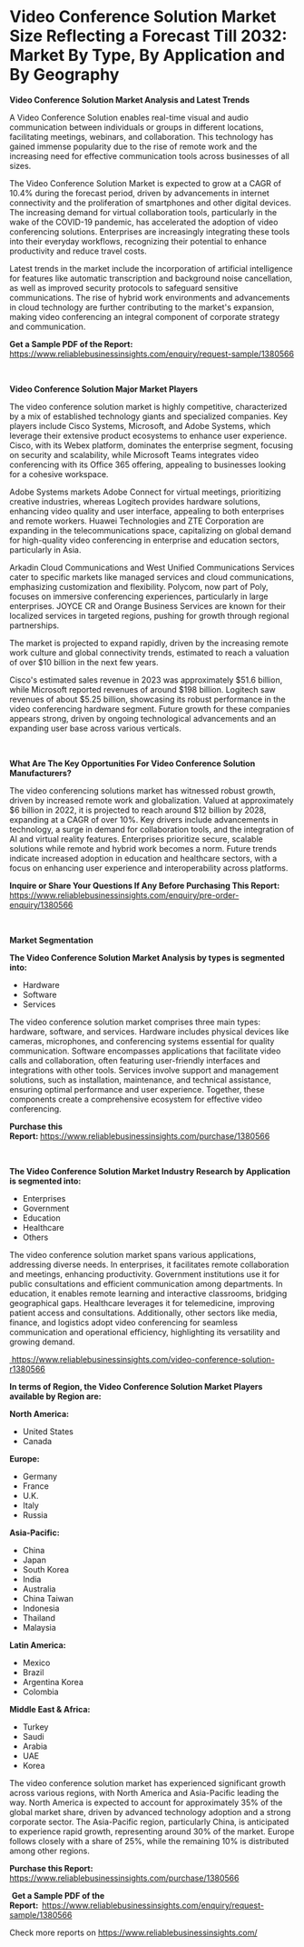 <p><h1>Video Conference Solution Market Size Reflecting a Forecast Till 2032: Market By Type, By Application and By Geography</h1></p><p><strong>Video Conference Solution Market Analysis and Latest Trends</strong></p>
<p><p>A Video Conference Solution enables real-time visual and audio communication between individuals or groups in different locations, facilitating meetings, webinars, and collaboration. This technology has gained immense popularity due to the rise of remote work and the increasing need for effective communication tools across businesses of all sizes.</p><p>The Video Conference Solution Market is expected to grow at a CAGR of 10.4% during the forecast period, driven by advancements in internet connectivity and the proliferation of smartphones and other digital devices. The increasing demand for virtual collaboration tools, particularly in the wake of the COVID-19 pandemic, has accelerated the adoption of video conferencing solutions. Enterprises are increasingly integrating these tools into their everyday workflows, recognizing their potential to enhance productivity and reduce travel costs.</p><p>Latest trends in the market include the incorporation of artificial intelligence for features like automatic transcription and background noise cancellation, as well as improved security protocols to safeguard sensitive communications. The rise of hybrid work environments and advancements in cloud technology are further contributing to the market's expansion, making video conferencing an integral component of corporate strategy and communication.</p></p>
<p><strong>Get a Sample PDF of the Report:&nbsp;</strong> <a href="https://www.reliablebusinessinsights.com/enquiry/request-sample/1380566?utm_campaign=3004&utm_medium=2&utm_source=Github&utm_content=ia&utm_term=09032025&utm_id=video-conference-solution">https://www.reliablebusinessinsights.com/enquiry/request-sample/1380566</a></p>
<p>&nbsp;</p>
<p><strong>Video Conference Solution Major Market Players</strong></p>
<p><p>The video conference solution market is highly competitive, characterized by a mix of established technology giants and specialized companies. Key players include Cisco Systems, Microsoft, and Adobe Systems, which leverage their extensive product ecosystems to enhance user experience. Cisco, with its Webex platform, dominates the enterprise segment, focusing on security and scalability, while Microsoft Teams integrates video conferencing with its Office 365 offering, appealing to businesses looking for a cohesive workspace.</p><p>Adobe Systems markets Adobe Connect for virtual meetings, prioritizing creative industries, whereas Logitech provides hardware solutions, enhancing video quality and user interface, appealing to both enterprises and remote workers. Huawei Technologies and ZTE Corporation are expanding in the telecommunications space, capitalizing on global demand for high-quality video conferencing in enterprise and education sectors, particularly in Asia.</p><p>Arkadin Cloud Communications and West Unified Communications Services cater to specific markets like managed services and cloud communications, emphasizing customization and flexibility. Polycom, now part of Poly, focuses on immersive conferencing experiences, particularly in large enterprises. JOYCE CR and Orange Business Services are known for their localized services in targeted regions, pushing for growth through regional partnerships.</p><p>The market is projected to expand rapidly, driven by the increasing remote work culture and global connectivity trends, estimated to reach a valuation of over $10 billion in the next few years. </p><p>Cisco's estimated sales revenue in 2023 was approximately $51.6 billion, while Microsoft reported revenues of around $198 billion. Logitech saw revenues of about $5.25 billion, showcasing its robust performance in the video conferencing hardware segment. Future growth for these companies appears strong, driven by ongoing technological advancements and an expanding user base across various verticals.</p></p>
<p>&nbsp;</p>
<p><strong>What Are The Key Opportunities For Video Conference Solution Manufacturers?</strong></p>
<p><p>The video conferencing solutions market has witnessed robust growth, driven by increased remote work and globalization. Valued at approximately $6 billion in 2022, it is projected to reach around $12 billion by 2028, expanding at a CAGR of over 10%. Key drivers include advancements in technology, a surge in demand for collaboration tools, and the integration of AI and virtual reality features. Enterprises prioritize secure, scalable solutions while remote and hybrid work becomes a norm. Future trends indicate increased adoption in education and healthcare sectors, with a focus on enhancing user experience and interoperability across platforms.</p></p>
<p><strong>Inquire or Share Your Questions If Any Before Purchasing This Report:</strong> <a href="https://www.reliablebusinessinsights.com/enquiry/pre-order-enquiry/1380566?utm_campaign=3004&utm_medium=2&utm_source=Github&utm_content=ia&utm_term=09032025&utm_id=video-conference-solution">https://www.reliablebusinessinsights.com/enquiry/pre-order-enquiry/1380566</a></p>
<p>&nbsp;</p>
<p><strong>Market Segmentation</strong></p>
<p><strong>The Video Conference Solution Market Analysis by types is segmented into:</strong></p>
<p><ul><li>Hardware</li><li>Software</li><li>Services</li></ul></p>
<p><p>The video conference solution market comprises three main types: hardware, software, and services. Hardware includes physical devices like cameras, microphones, and conferencing systems essential for quality communication. Software encompasses applications that facilitate video calls and collaboration, often featuring user-friendly interfaces and integrations with other tools. Services involve support and management solutions, such as installation, maintenance, and technical assistance, ensuring optimal performance and user experience. Together, these components create a comprehensive ecosystem for effective video conferencing.</p></p>
<p><strong>Purchase this Report:&nbsp;</strong><a href="https://www.reliablebusinessinsights.com/purchase/1380566?utm_campaign=3004&utm_medium=2&utm_source=Github&utm_content=ia&utm_term=09032025&utm_id=video-conference-solution">https://www.reliablebusinessinsights.com/purchase/1380566</a></p>
<p>&nbsp;</p>
<p><strong>The Video Conference Solution Market Industry Research by Application is segmented into:</strong></p>
<p><ul><li>Enterprises</li><li>Government</li><li>Education</li><li>Healthcare</li><li>Others</li></ul></p>
<p><p>The video conference solution market spans various applications, addressing diverse needs. In enterprises, it facilitates remote collaboration and meetings, enhancing productivity. Government institutions use it for public consultations and efficient communication among departments. In education, it enables remote learning and interactive classrooms, bridging geographical gaps. Healthcare leverages it for telemedicine, improving patient access and consultations. Additionally, other sectors like media, finance, and logistics adopt video conferencing for seamless communication and operational efficiency, highlighting its versatility and growing demand.</p></p>
<p><a href="https://www.reliablebusinessinsights.com/video-conference-solution-r1380566?utm_campaign=3004&utm_medium=2&utm_source=Github&utm_content=ia&utm_term=09032025&utm_id=video-conference-solution">&nbsp;https://www.reliablebusinessinsights.com/video-conference-solution-r1380566</a></p>
<p><strong>In terms of Region, the Video Conference Solution Market Players available by Region are:</strong></p>
<p>
    <p> <strong> North America: </strong>
        <ul>
            <li>United States</li>
            <li>Canada</li>
        </ul>
        </p> 
    <p> <strong> Europe: </strong>
        <ul>
            <li>Germany</li>
            <li>France</li>
            <li>U.K.</li>
            <li>Italy</li>
            <li>Russia</li>
        </ul>
        </p> 
    <p> <strong> Asia-Pacific: </strong>
        <ul>
            <li>China</li>
            <li>Japan</li>
            <li>South Korea</li>
            <li>India</li>
            <li>Australia</li>
            <li>China Taiwan</li>
            <li>Indonesia</li>
            <li>Thailand</li>
            <li>Malaysia</li>
        </ul>
        </p> 
    <p> <strong> Latin America: </strong>
        <ul>
            <li>Mexico</li>
            <li>Brazil</li>
            <li>Argentina Korea</li>
            <li>Colombia</li>
        </ul>
        </p> 
    <p> <strong> Middle East & Africa: </strong>
        <ul>
            <li>Turkey</li>
            <li>Saudi</li>
            <li>Arabia</li>
            <li>UAE</li>
            <li>Korea</li>
        </ul>
    </p>
    </p>
<p><p>The video conference solution market has experienced significant growth across various regions, with North America and Asia-Pacific leading the way. North America is expected to account for approximately 35% of the global market share, driven by advanced technology adoption and a strong corporate sector. The Asia-Pacific region, particularly China, is anticipated to experience rapid growth, representing around 30% of the market. Europe follows closely with a share of 25%, while the remaining 10% is distributed among other regions.</p></p>
<p><strong>Purchase this Report: </strong><a href="https://www.reliablebusinessinsights.com/purchase/1380566?utm_campaign=3004&utm_medium=2&utm_source=Github&utm_content=ia&utm_term=09032025&utm_id=video-conference-solution">https://www.reliablebusinessinsights.com/purchase/1380566</a></p>
<p>&nbsp;<strong>Get a Sample PDF of the Report:&nbsp;&nbsp;</strong><a href="https://www.reliablebusinessinsights.com/enquiry/request-sample/1380566?utm_campaign=3004&utm_medium=2&utm_source=Github&utm_content=ia&utm_term=09032025&utm_id=video-conference-solution">https://www.reliablebusinessinsights.com/enquiry/request-sample/1380566</a></p>
<p><strong></strong></p>
<p>Check more reports on <a href="https://www.reliablebusinessinsights.com/?utm_campaign=3004&utm_medium=2&utm_source=Github&utm_content=ia&utm_term=09032025&utm_id=video-conference-solution">https://www.reliablebusinessinsights.com/</a></p>